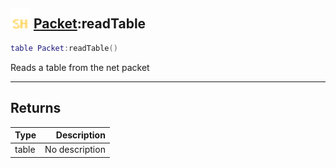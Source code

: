 ## <img src="../../.gitbook/assets/shared.png" width="32" height="32" /> [Packet](../packet/README.md):readTable

```lua
table Packet:readTable()
```

Reads a table from the net packet

-----------------
## Returns

| Type   | Description |
| ------ | ----------: |
| table | No description |
